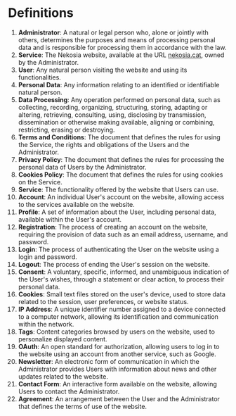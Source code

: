 [//]: # (Title: Definitions - Nekosia Docs)
[//]: # (Description: Comprehensive definitions for Nekosia API documentation, covering key terms and concepts used in the service.)
[//]: # (Tags: definitions, Nekosia, API, documentation, Nekosia definitions, Nekosia API terms, Nekosia documentation glossary, API terminology, service definitions, user terms, data processing)
[//]: # (Canonical: definitions)
[//]: # (Creation date: 2024-07-29)
[//]: # (Last update: 2024-07-29)
[//]: # (Contributors: Sefinek)

# Definitions

1. **Administrator**: A natural or legal person who, alone or jointly with others, determines the purposes and means of processing personal data and is responsible for processing them in accordance with the law.
2. **Service**: The Nekosia website, available at the URL [nekosia.cat](https://nekosia.cat), owned by the Administrator.
3. **User**: Any natural person visiting the website and using its functionalities.
4. **Personal Data**: Any information relating to an identified or identifiable natural person.
5. **Data Processing**: Any operation performed on personal data, such as collecting, recording, organizing, structuring, storing, adapting or altering, retrieving, consulting, using, disclosing by transmission, dissemination or otherwise making available, aligning or combining, restricting, erasing or destroying.
6. **Terms and Conditions**: The document that defines the rules for using the Service, the rights and obligations of the Users and the Administrator.
7. **Privacy Policy**: The document that defines the rules for processing the personal data of Users by the Administrator.
8. **Cookies Policy**: The document that defines the rules for using cookies on the Service.
9. **Service**: The functionality offered by the website that Users can use.
10. **Account**: An individual User's account on the website, allowing access to the services available on the website.
11. **Profile**: A set of information about the User, including personal data, available within the User's account.
12. **Registration**: The process of creating an account on the website, requiring the provision of data such as an email address, username, and password.
13. **Login**: The process of authenticating the User on the website using a login and password.
14. **Logout**: The process of ending the User's session on the website.
15. **Consent**: A voluntary, specific, informed, and unambiguous indication of the User's wishes, through a statement or clear action, to process their personal data.
16. **Cookies**: Small text files stored on the user's device, used to store data related to the session, user preferences, or website status.
17. **IP Address**: A unique identifier number assigned to a device connected to a computer network, allowing its identification and communication within the network.
18. **Tags**: Content categories browsed by users on the website, used to personalize displayed content.
19. **OAuth**: An open standard for authorization, allowing users to log in to the website using an account from another service, such as Google.
20. **Newsletter**: An electronic form of communication in which the Administrator provides Users with information about news and other updates related to the website.
21. **Contact Form**: An interactive form available on the website, allowing Users to contact the Administrator.
22. **Agreement**: An arrangement between the User and the Administrator that defines the terms of use of the website.
